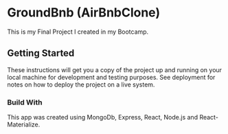 # GroundBnb (AirBnbClone)

This is my Final Project  I created in my Bootcamp. 

## Getting Started

These instructions will get you a copy of the project up and running on your local machine for development and testing purposes. See deployment for notes on how to deploy the project on a live system.

### Build With

This app was created using MongoDb, Express, React, Node.js and React-Materialize. 
